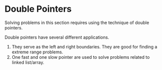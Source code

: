 # Double Pointers

Solving problems in this section requires using the technique of double pointers.

Double pointers have several different applications.

1. They serve as the left and right boundaries. They are good for finding a extreme range problems.
2. One fast and one slow pointer are used to solve problems related to linked list/array.

